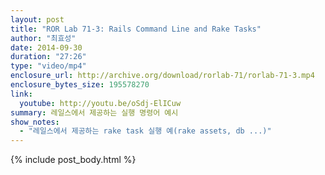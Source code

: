 ```yaml
---
layout: post
title: "ROR Lab 71-3: Rails Command Line and Rake Tasks"
author: "최효성"
date: 2014-09-30
duration: "27:26"
type: "video/mp4"
enclosure_url: http://archive.org/download/rorlab-71/rorlab-71-3.mp4
enclosure_bytes_size: 195578270
link:
  youtube: http://youtu.be/oSdj-ElICuw
summary: 레일스에서 제공하는 실행 명령어 예시
show_notes:
  - "레일스에서 제공하는 rake task 실행 예(rake assets, db ...)"
---
```


{% include post_body.html %}